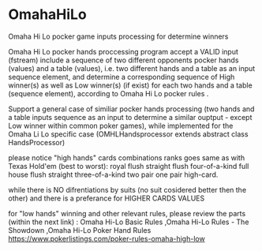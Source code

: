 # OmahaHiLo
Omaha Hi Lo pocker game inputs processing for determine winners


Omaha Hi Lo pocker hands proccessing program accept a VALID input (fstream) include a sequence of two different opponents pocker hands (values) and a table (values), i.e. two different hands and a table as an input sequence element,
and determine a corresponding sequence of High winner(s) as well as Low winner(s) (if exist) for each two hands and a table (sequence element), according to Omaha Hi Lo pocker rules .

Support a general case of similiar pocker hands processing (two hands and a table inputs sequence as an input to determine a similar ouptput - except Low winner within common poker games),
while implemented for the Omaha Li Lo specific case (OMHLHandsprocessor extends abstract class HandsProcessor) 
   

please notice "high hands" cards combinations ranks goes same as with Texas Hold'em (best to worst): 
    royal flush
    straight flush
    four-of-a-kind
    full house
    flush
    straight
    three-of-a-kind
    two pair
    one pair
    high-card.

while there is NO difrentiations by suits (no suit cosidered better then the other) and there is a preferance for HIGHER CARDS VALUES 

for "low hands" winning and other relevant rules, 
please review the parts (within the next link) : Omaha Hi-Lo Basic Rules ,Omaha Hi-Lo Rules - The Showdown ,Omaha Hi-Lo Poker Hand Rules
https://www.pokerlistings.com/poker-rules-omaha-high-low
